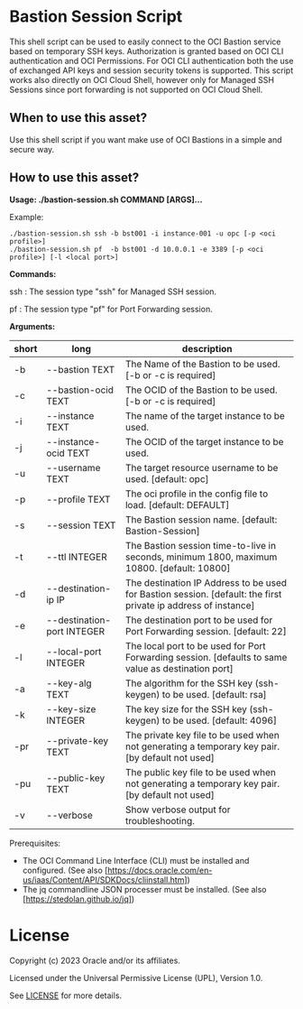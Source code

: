 # Bastion Session Script
 
This shell script can be used to easily connect to the OCI Bastion service based on temporary SSH keys. Authorization is granted based on OCI CLI authentication and OCI Permissions. For OCI CLI authentication both the use of exchanged API keys and session security tokens is supported. This script works also directly on OCI Cloud Shell, however only for Managed SSH Sessions since port forwarding is not supported on OCI Cloud Shell.
 
## When to use this asset?
 
Use this shell script if you want make use of OCI Bastions in a simple and secure way.
 
## How to use this asset?
 
**Usage: ./bastion-session.sh COMMAND [ARGS]...**

Example:

```text
./bastion-session.sh ssh -b bst001 -i instance-001 -u opc [-p <oci profile>]
./bastion-session.sh pf  -b bst001 -d 10.0.0.1 -e 3389 [-p <oci profile>] [-l <local port>] 
```

**Commands:**

  ssh : The session type "ssh" for Managed SSH session.

  pf  : The session type "pf" for Port Forwarding session.

**Arguments:**

| short | long                     | description |
|----|-----------------------------|---|
| -b | --bastion TEXT              | The Name of the Bastion to be used. [-b or -c is required]|
| -c | --bastion-ocid TEXT         | The OCID of the Bastion to be used. [-b or -c is required]|
| -i | --instance TEXT             | The name of the target instance to be used.|
| -j | --instance-ocid TEXT        | The OCID of the target instance to be used.|
| -u | --username TEXT             | The target resource username to be used. [default: opc]|
| -p | --profile TEXT              | The oci profile in the config file to load. [default: DEFAULT]|
| -s | --session TEXT              | The Bastion session name. [default: Bastion-Session]|
| -t | --ttl INTEGER               | The Bastion session time-to-live in seconds, minimum 1800, maximum 10800. [default: 10800]|
| -d | --destination-ip IP         | The destination IP Address to be used for Bastion session. [default: the first private ip address of instance]|
| -e | --destination-port INTEGER  | The destination port to be used for Port Forwarding session. [default: 22]|
| -l | --local-port INTEGER        | The local port to be used for Port Forwarding session. [defaults to same value as destination port]|
| -a | --key-alg TEXT              | The algorithm for the SSH key (ssh-keygen) to be used. [default: rsa]|
| -k | --key-size INTEGER          | The key size for the SSH key (ssh-keygen) to be used. [default: 4096]|
| -pr| --private-key TEXT          | The private key file to be used when not generating a temporary key pair. [by default not used]|
| -pu| --public-key TEXT           | The public key file to be used when not generating a temporary key pair. [by default not used]|
| -v | --verbose                   | Show verbose output for troubleshooting.|

Prerequisites:

- The OCI Command Line Interface (CLI) must be installed and configured.
  (See also [https://docs.oracle.com/en-us/iaas/Content/API/SDKDocs/cliinstall.htm])
- The jq commandline JSON processer must be installed.
  (See also [https://stedolan.github.io/jq])
 
# License
 
Copyright (c) 2023 Oracle and/or its affiliates.
 
Licensed under the Universal Permissive License (UPL), Version 1.0.
 
See [LICENSE](https://github.com/oracle-devrel/technology-engineering/blob/main/LICENSE) for more details.